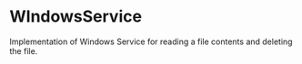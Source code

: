 # WIndowsService
Implementation of Windows Service for reading a file contents and deleting the file.
